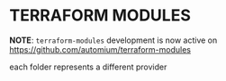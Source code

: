 # TERRAFORM MODULES

**NOTE**: `terraform-modules` development is now active on https://github.com/automium/terraform-modules

each folder represents a different provider
